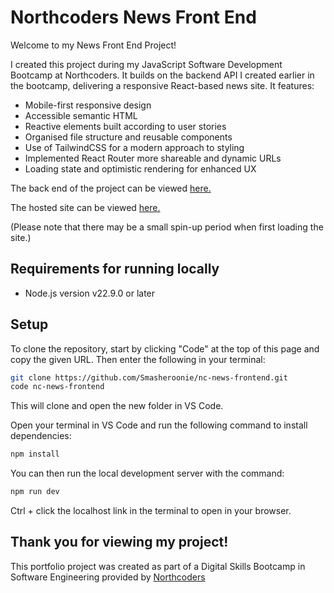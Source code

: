 # Northcoders News Front End

Welcome to my News Front End Project!

I created this project during my JavaScript Software Development Bootcamp at Northcoders. It builds on the backend API I created earlier in the bootcamp, delivering a responsive React-based news site. It features:

- Mobile-first responsive design
- Accessible semantic HTML
- Reactive elements built according to user stories
- Organised file structure and reusable components
- Use of TailwindCSS for a modern approach to styling
- Implemented React Router more shareable and dynamic URLs
- Loading state and optimistic rendering for enhanced UX

The back end of the project can be viewed [here.](https://github.com/Smasheroonie/news-api-backend)

The hosted site can be viewed [here.](https://luke-g-nc-news.netlify.app/)

(Please note that there may be a small spin-up period when first loading the site.)

## Requirements for running locally

- Node.js version v22.9.0 or later

## Setup

To clone the repository, start by clicking "Code" at the top of this page and copy the given URL. Then enter the following in your terminal:

``` Bash
git clone https://github.com/Smasheroonie/nc-news-frontend.git
code nc-news-frontend
```

This will clone and open the new folder in VS Code.

Open your terminal in VS Code and run the following command to install dependencies:

``` Bash
npm install
```

You can then run the local development server with the command:

``` Bash
npm run dev
```

Ctrl + click the localhost link in the terminal to open in your browser.

## Thank you for viewing my project!

This portfolio project was created as part of a Digital Skills Bootcamp in Software Engineering provided by [Northcoders](https://northcoders.com)
